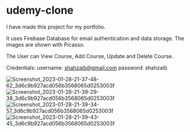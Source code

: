 # udemy-clone

I have made this project for my portfolio.

It uses Firebase Database for email authentication and data storage.
The images are shown with Picasso.

The User can View Course, Add Course, Update and Delete Course.

Credentials:
username: shahzaib@gmail.com
password: shahzaib

![Screenshot_2023-01-28-21-37-48-62_3d6c9b927acd056b3568065d0253003f](https://user-images.githubusercontent.com/68849516/215278530-afb00fe1-f853-4fd4-9acb-0306c93d5d74.jpg)
![Screenshot_2023-01-28-21-39-29-38_3d6c9b927acd056b3568065d0253003f](https://user-images.githubusercontent.com/68849516/215278531-bc370ce7-3a48-4be6-80f1-a3277a79340d.jpg)
![Screenshot_2023-01-28-21-39-34-57_3d6c9b927acd056b3568065d0253003f](https://user-images.githubusercontent.com/68849516/215278534-6b253e98-44e4-4dfc-a689-c23cb0e1c577.jpg)
![Screenshot_2023-01-28-21-39-43-45_3d6c9b927acd056b3568065d0253003f](https://user-images.githubusercontent.com/68849516/215278535-303d59cc-a62e-41cb-9dab-5e01af009bf0.jpg)
